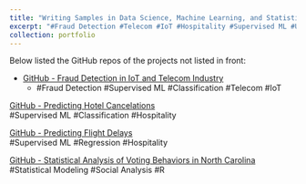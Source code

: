 ```yaml
---
title: "Writing Samples in Data Science, Machine Learning, and Statistical Modeling"
excerpt: "#Fraud Detection #Telecom #IoT #Hospitality #Supervised ML #Unsupervised ML #Classification #Regression #Statistical Modeling"
collection: portfolio
---
```


<!-- ![image idea](/images/RFM-500.png)<br/>
*Image Caption*<br/><br/> -->

Below listed the GitHub repos of the projects not listed in front:

* [GitHub - Fraud Detection in IoT and Telecom Industry](https://github.com/Tego-Chang/Data-Science-Design-Writing-Visualization-Samples/tree/main/Fraud_detection_telecom)<br/>
    * #Fraud Detection #Supervised ML #Classification #Telecom #IoT<br/>

[GitHub - Predicting Hotel Cancelations](https://github.com/Tego-Chang/Data-Science-Design-Writing-Visualization-Samples/tree/main/Fraud_detection_telecom)<br/>
#Supervised ML #Classification #Hospitality<br/>

[GitHub - Predicting Flight Delays](https://github.com/Tego-Chang/Data-Science-Design-Writing-Visualization-Samples/tree/main/Predicting-flight-delay)<br/>
#Supervised ML #Regression #Hospitality<br/>

[GitHub - Statistical Analysis of Voting Behaviors in North Carolina](https://github.com/Tego-Chang/Data-Science-Design-Writing-Visualization-Samples/tree/main/Social_analysis_voting_behaviors_NC)<br/>
#Statistical Modeling #Social Analysis #R<br/>